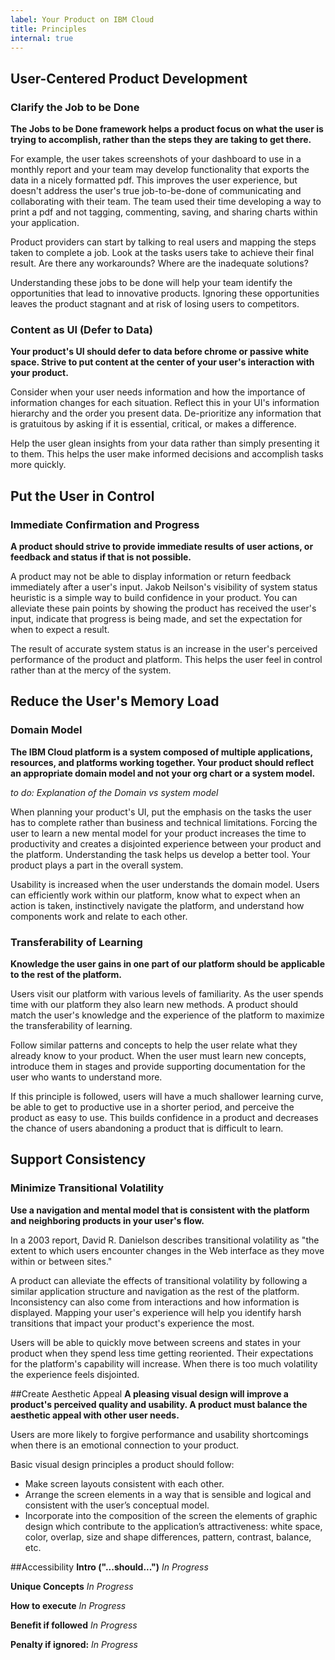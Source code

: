 ```yaml
---
label: Your Product on IBM Cloud
title: Principles
internal: true
---
```


## User-Centered Product Development
### Clarify the Job to be Done
**The Jobs to be Done framework helps a product focus on what the user is trying to accomplish, rather than the steps they are taking to get there.**

For example, the user takes screenshots of your dashboard to use in a monthly report and your team may develop functionality that exports the data in a nicely formatted pdf. This improves the user experience, but doesn't address the user's true job-to-be-done of communicating and collaborating with their team. The team used their time developing a way to print a pdf and not tagging, commenting, saving, and sharing charts within your application.

Product providers can start by talking to real users and mapping the steps taken to complete a job. Look at the tasks users take to achieve their final result. Are there any workarounds? Where are the inadequate solutions? 

Understanding these jobs to be done will help your team identify the opportunities that lead to innovative products. Ignoring these opportunities leaves the product stagnant and at risk of losing users to competitors.


### Content as UI (Defer to Data)
**Your product's UI should defer to data before chrome or passive white space. Strive to put content at the center of your user's interaction with your product.**

Consider when your user needs information and how the importance of information changes for each situation. Reflect this in your UI's information hierarchy and the order you present data. De-prioritize any information that is gratuitous by asking if it is essential, critical, or makes a difference.

Help the user glean insights from your data rather than simply presenting it to them. This helps the user make informed decisions and accomplish tasks more quickly.

## Put the User in Control
### Immediate Confirmation and Progress
**A product should strive to provide immediate results of user actions, or feedback and status if that is not possible.**

A product may not be able to display information or return feedback immediately after a user's input. Jakob Neilson's visibility of system status heuristic is a simple way to build confidence in your product. You can alleviate these pain points by showing the product has received the user's input, indicate that progress is being made, and set the expectation for when to expect a result.

The result of accurate system status is an increase in the user's perceived performance of the product and platform. This helps the user feel in control rather than at the mercy of the system.


## Reduce the User's Memory Load
### Domain Model
**The IBM Cloud platform is a system composed of multiple applications, resources, and platforms working together. Your product should reflect an appropriate domain model and not your org chart or a system model.**

*to do: Explanation of the Domain vs system model*

When planning your product's UI, put the emphasis on the tasks the user has to complete rather than business and technical limitations. Forcing the user to learn a new mental model for your product increases the time to productivity and creates a disjointed experience between your product and the platform. Understanding the task helps us develop a better tool. Your product plays a part in the overall system. 

Usability is increased when the user understands the domain model. Users can efficiently work within our platform, know what to expect when an action is taken, instinctively navigate the platform, and understand how components work and relate to each other.


### Transferability of Learning
**Knowledge the user gains in one part of our platform should be applicable to the rest of the platform.**

Users visit our platform with various levels of familiarity. As the user spends time with our platform they also learn new methods. A product should match the user's knowledge and the experience of the platform to maximize the transferability of learning.

Follow similar patterns and concepts to help the user relate what they already know to your product. When the user must learn new concepts, introduce them in stages and provide supporting documentation for the user who wants to understand more.

If this principle is followed, users will have a much shallower learning curve, be able to get to productive use in a shorter period, and perceive the product as easy to use. This builds confidence in a product and decreases the chance of users abandoning a product that is difficult to learn.

## Support Consistency
### Minimize Transitional Volatility
**Use a navigation and mental model that is consistent with the platform and neighboring products in your user's flow.**

In a 2003 report, David R. Danielson describes transitional volatility as "the extent to which users encounter changes in the Web interface as they move within or between sites."

A product can alleviate the effects of transitional volatility by following a similar application structure and navigation as the rest of the platform.  Inconsistency can also come from interactions and how information is displayed. Mapping your user's experience will help you identify harsh transitions that impact your product's experience the most.

Users will be able to quickly move between screens and states in your product when they spend less time getting reoriented. Their expectations for the platform's capability will increase. When there is too much volatility the experience feels disjointed.

##Create Aesthetic Appeal
**A pleasing visual design will improve a product's perceived quality and usability. A product must balance the aesthetic appeal with other user needs.**

Users are more likely to forgive performance and usability shortcomings when there is an emotional connection to your product.

Basic visual design principles a product should follow:

* Make screen layouts consistent with each other.
* Arrange the screen elements in a way that is sensible and logical and consistent with the user’s conceptual model.
* Incorporate into the composition of the screen the elements of graphic design which contribute to the application’s attractiveness: white space, color, overlap, size and shape differences, pattern, contrast, balance, etc.



##Accessibility
**Intro ("...should...")** *In Progress*

**Unique Concepts** *In Progress*

**How to execute** *In Progress*

**Benefit if followed** *In Progress*

**Penalty if ignored:** *In Progress*
